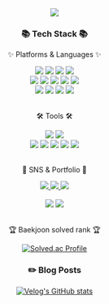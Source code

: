 <div align=center>
	<img src="https://capsule-render.vercel.app/api?type=waving&color=auto&height=200&section=header&text=Soyeon%20Github!&fontSize=90" />	
</div>
<div align=center>
	<h3>📚 Tech Stack 📚</h3>
	<p>✨ Platforms & Languages ✨</p>
</div>
<div align="center">
	<img src="https://img.shields.io/badge/Java-007396?style=flat&logo=Conda-Forge&logoColor=white" />
	<img src="https://img.shields.io/badge/Kotlin-7F52FF?style=flat&logo=Kotlin&logoColor=white" />
  <img src="https://img.shields.io/badge/C++-00599C?style=flat&logo=C++&logoColor=white" />
  <img src="https://img.shields.io/badge/Python-3776AB?style=flat&logo=Python&logoColor=white" />
	<br>
	<img src="https://img.shields.io/badge/Spring%20Boot-6DB33F?style=flat&logo=SpringBoot&logoColor=white" />
  <img src="https://img.shields.io/badge/Spring%20Security-6DB33F?style=flat&logo=Spring%20Security&logoColor=white" />
	<img src="https://img.shields.io/badge/Node.js-339933?style=flat&logo=Node.js&logoColor=white" />
	<img src="https://img.shields.io/badge/Docker-2496ED?style=flat&logo=Docker&logoColor=white" />
  <img src="https://img.shields.io/badge/JUnit5-25A162?style=flat&logo=JUnit5&logoColor=white" />
	<br>
	<img src="https://img.shields.io/badge/MySQL-4479A1?style=flat&logo=MySQL&logoColor=white" />
	<img src="https://img.shields.io/badge/MariaDB-003545?style=flat&logo=MariaDB&logoColor=white" />
	<img src="https://img.shields.io/badge/MongoDB-47A248?style=flat&logo=MongoDB&logoColor=white" />
  <img src="https://img.shields.io/badge/Redis-DC382D?style=flat&logo=Redis&logoColor=white" />
</div>
<br>
<div align=center>
	<p>🛠 Tools 🛠</p>
</div>
<div align=center>
	<img src="https://img.shields.io/badge/IntelliJ%20IDEA-000000?style=flat&logo=IntelliJ%20IDEA&logoColor=white" />
	<img src="https://img.shields.io/badge/Visual%20Studio%20Code-007ACC?style=flat&logo=VisualStudioCode&logoColor=white" />
	<br>
	<img src="https://img.shields.io/badge/Slack-4A154B?style=flat&logo=Slack&logoColor=white" />
	<img src="https://img.shields.io/badge/AWS-232F3E?style=flat&logo=AmazonAWS&logoColor=white" />
	<img src="https://img.shields.io/badge/Jira-0052CC?style=flat&logo=Jira&logoColor=white" />
  <img src="https://img.shields.io/badge/Confluence-172B4D?style=flat&logo=Confluence&logoColor=white" />
	<img src="https://img.shields.io/badge/GitHub-181717?style=flat&logo=GitHub&logoColor=white" />
</div>
<br>
<div align=center>
	<p>🎨 SNS & Portfolio 🎨</p>
</div>
<div align=center>
	<a href="https://separate-shame-945.notion.site/9d3ed414bee14ba89a8f60a6d088eb34">
		<img src="https://img.shields.io/badge/Portfolio-FF3633?style=flat&logo=Micro.blog&logoColor=white" />
	</a>
	<a href="https://velog.io/@sophia5460">
		<img src="https://img.shields.io/badge/Blog-FF9800?style=flat&logo=Blogger&logoColor=white" />
	</a>
	<a href="https://www.instagram.com/soyeo_neeeee/">
		<img src="https://img.shields.io/badge/Instagram-E4405F?style=flat&logo=Instagram&logoColor=white" />
	</a>
	<br>
</div>
<div align=center>
	<br>
<img src="https://github-readme-stats.vercel.app/api/top-langs/?username=algosipdahack&layout=compact">
<img src="https://github-readme-stats.vercel.app/api?username=algosipdahack&show_icons=true">
<br>
<br>
<p>🏆 Baekjoon solved rank 🏆</p>
	
[![Solved.ac Profile](http://mazassumnida.wtf/api/v2/generate_badge?boj=sophia5460)](https://solved.ac/sophia5460/)
</div>

<div align=center>
	<h3>✏️ Blog Posts</h3>

[![Velog's GitHub stats](https://velog-readme-stats.vercel.app/api?name=sophia5460)](https://velog.io/@sophia5460)
</div>
